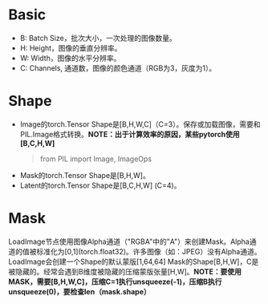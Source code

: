 # Basic
- B: Batch Size，批次大小，一次处理的图像数量。
- H: Height，图像的垂直分辨率。
- W: Width，图像的水平分辨率。
- C: Channels, 通道数，图像的颜色通道（RGB为3，灰度为1）。
# Shape
- Image的torch.Tensor Shape是[B,H,W,C]（C=3）。保存或加载图像，需要和PIL.Image格式转换。**NOTE：出于计算效率的原因，某些pytorch使用[B,C,H,W]**
    > from PIL import Image, ImageOps
- Mask的torch.Tensor Shape是[B,H,W]。
- Latent的torch.Tensor Shape是[B,C,H,W] (C=4)。
# Mask
LoadImage节点使用图像Alpha通道（"RGBA"中的"A"）来创建Mask。Alpha通道的值被标准化为\[0,1\](torch.float32)。许多图像（如：JPEG）没有Alpha通道。LoadImage会创建一个Shape的默认蒙版[1,64,64]
Mask的Shape[B,H,W]，C是被隐藏的。经常会遇到B维度被隐藏的压缩蒙版张量[H,W]。**NOTE：要使用MASK，需要[B,H,W,C]，压缩C=1执行unsqueeze(-1)，压缩B执行unsqueeze(0)，要检查len（mask.shape）**